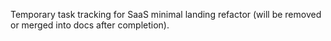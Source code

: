 Temporary task tracking for SaaS minimal landing refactor (will be removed or merged into docs after completion).
